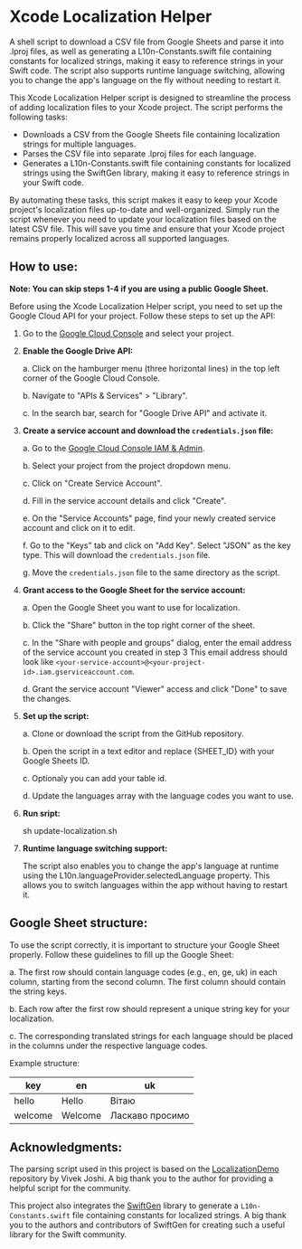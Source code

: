 # Xcode Localization Helper
A shell script to download a CSV file from Google Sheets and parse it into .lproj files, as well as generating a L10n-Constants.swift file containing constants for localized strings, making it easy to reference strings in your Swift code. The script also supports runtime language switching, allowing you to change the app's language on the fly without needing to restart it.

This Xcode Localization Helper script is designed to streamline the process of adding localization files to your Xcode project. The script performs the following tasks:
- Downloads a CSV from the Google Sheets file containing localization strings for multiple languages.
- Parses the CSV file into separate .lproj files for each language.
- Generates a L10n-Constants.swift file containing constants for localized strings using the SwiftGen library, making it easy to reference strings in your Swift code.

By automating these tasks, this script makes it easy to keep your Xcode project's localization files up-to-date and well-organized. Simply run the script whenever you need to update your localization files based on the latest CSV file. This will save you time and ensure that your Xcode project remains properly localized across all supported languages.

## **How to use:**

**Note: You can skip steps 1-4 if you are using a public Google Sheet.**

Before using the Xcode Localization Helper script, you need to set up the Google Cloud API for your project. Follow these steps to set up the API:

1. Go to the [Google Cloud Console](https://console.cloud.google.com/) and select your project.

2. **Enable the Google Drive API:**
   
   a. Click on the hamburger menu (three horizontal lines) in the top left corner of the Google Cloud Console.
   
   b. Navigate to "APIs & Services" > "Library".
   
   c. In the search bar, search for "Google Drive API" and activate it.

3. **Create a service account and download the `credentials.json` file:**
   
   a. Go to the [Google Cloud Console IAM & Admin](https://console.cloud.google.com/iam-admin/serviceaccounts).
   
   b. Select your project from the project dropdown menu.
   
   c. Click on "Create Service Account".
   
   d. Fill in the service account details and click "Create".
   
   e. On the "Service Accounts" page, find your newly created service account and click on it to edit.
   
   f. Go to the "Keys" tab and click on "Add Key". Select "JSON" as the key type. This will download the `credentials.json` file.
   
   g. Move the `credentials.json` file to the same directory as the script.

4. **Grant access to the Google Sheet for the service account:**
   
   a. Open the Google Sheet you want to use for localization.
   
   b. Click the "Share" button in the top right corner of the sheet.
   
   c. In the "Share with people and groups" dialog, enter the email address of the service account you created in step 3 This email address should look like `<your-service-account>@<your-project-id>.iam.gserviceaccount.com`.
   
   d. Grant the service account "Viewer" access and click "Done" to save the changes.

5. **Set up the script:**

   a. Clone or download the script from the GitHub repository.
   
   b. Open the script in a text editor and replace {SHEET_ID} with your Google Sheets ID.

   c. Optionaly you can add your table id.
   
   d. Update the languages array with the language codes you want to use.

6. **Run sript:**

    sh update-localization.sh

6. **Runtime language switching support:**

   The script also enables you to change the app's language at runtime using the L10n.languageProvider.selectedLanguage property. This allows you to switch languages within the app without having to restart it.



## **Google Sheet structure:**

   To use the script correctly, it is important to structure your Google Sheet properly. Follow these guidelines to fill up the Google Sheet:

   a. The first row should contain language codes (e.g., en, ge, uk) in each column, starting from the second column. The first column should contain the string keys.
   
   b. Each row after the first row should represent a unique string key for your localization.
   
   c. The corresponding translated strings for each language should be placed in the columns under the respective language codes.

   Example structure:

   | key        | en           | uk           |
   |------------|--------------|--------------|
   | hello      | Hello        | Вітаю        |
   | welcome    | Welcome      | Ласкаво просимо |

## **Acknowledgments:**

   The parsing script used in this project is based on the [LocalizationDemo](https://github.com/vivek-jl/LocalizationDemo) repository by Vivek Joshi. A big thank you to the author for providing a helpful script for the community.

   This project also integrates the [SwiftGen](https://github.com/SwiftGen/SwiftGen) library to generate a `L10n-Constants.swift` file containing constants for localized strings. A big thank you to the authors and contributors of SwiftGen for creating such a useful library for the Swift community.
